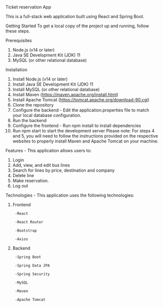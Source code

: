 Ticket reservation App

This is a full-stack web application built using React and Spring Boot.


Getting Started
To get a local copy of the project up and running, follow these steps.

Prerequisites
1. Node.js (v14 or later)
2. Java SE Development Kit (JDK) 11
3. MySQL (or other relational database)

Installation

1. Install Node.js (v14 or later)
2. Install Java SE Development Kit (JDK) 11
3. Install MySQL (or other relational database)
4. Install Maven (https://maven.apache.org/install.html)
5. Install Apache Tomcat (https://tomcat.apache.org/download-90.cgi)
6. Clone the repository
7. Configure the backend - Edit the application.properties file to match your local database configuration.
8. Run the backend
9. Configure the frontend - Run npm install to install dependencies
10. Run npm start to start the development server
Please note: For steps 4 and 5, you will need to follow the instructions provided on the respective websites to properly install Maven and Apache Tomcat on your machine.

Features - This application allows users to:
1. Login
2. Add, view, and edit bus lines
3. Search for lines by price, destination and company
4. Delete line
5. Make reservation. 
6. Log out

Technologies - This application uses the following technologies:

1. Frontend

        -React 

        -React Router 

        -Bootstrap 

        -Axios 

2. Backend

        -Spring Boot

        -Spring Data JPA

        -Spring Security

        -MySQL
        
        -Maven

        -Apache Tomcat
